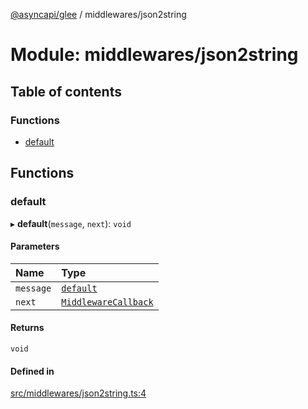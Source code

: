 [@asyncapi/glee](../README.md) / middlewares/json2string

# Module: middlewares/json2string

## Table of contents

### Functions

- [default](middlewares_json2string.md#default)

## Functions

### default

▸ **default**(`message`, `next`): `void`

#### Parameters

| Name | Type |
| :------ | :------ |
| `message` | [`default`](../classes/lib_message.default.md) |
| `next` | [`MiddlewareCallback`](middlewares.md#middlewarecallback) |

#### Returns

`void`

#### Defined in

[src/middlewares/json2string.ts:4](https://github.com/asyncapi/glee/blob/321e902/src/middlewares/json2string.ts#L4)

